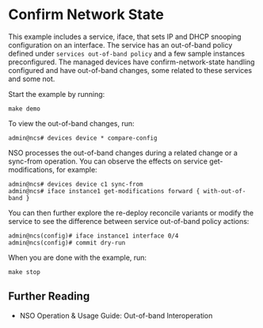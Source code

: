 Confirm Network State
=====================

This example includes a service, iface, that sets IP and DHCP snooping
configuration on an interface. The service has an out-of-band policy defined
under `services out-of-band policy` and a few sample instances preconfigured.
The managed devices have confirm-network-state handling configured and have
out-of-band changes, some related to these services and some not.

Start the example by running:

    make demo

To view the out-of-band changes, run:

    admin@ncs# devices device * compare-config

NSO processes the out-of-band changes during a related change or a sync-from
operation. You can observe the effects on service get-modifications, for
example:

    admin@ncs# devices device c1 sync-from
    admin@ncs# iface instance1 get-modifications forward { with-out-of-band }

You can then further explore the re-deploy reconcile variants or modify the
service to see the difference between service out-of-band policy actions:

    admin@ncs(config)# iface instance1 interface 0/4
    admin@ncs(config)# commit dry-run

When you are done with the example, run:

    make stop

Further Reading
---------------

+ NSO Operation & Usage Guide: Out-of-band Interoperation
